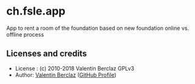 ch.fsle.app
=====================
App to rent a room of the foundation based on new foundation online vs. offline process

## Licenses and credits
* License : (c) 2010-2018 Valentin Berclaz GPLv3 
* Author: [Valentin Berclaz](http://www.brclz.ch/) ([GitHub Profile](https://github.com/ValentinBrclz))
